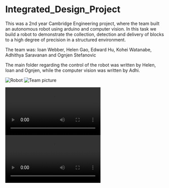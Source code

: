 # Integrated_Design_Project

This was a 2nd year Cambridge Engineering project, where the team built an autonomous robot using arduino and computer vision. In this task we build a robot to demonstrate the collection, detection and delivery of blocks to a high degree of precision in a structured environment.

The team was: Ioan Webber, Helen Gao, Edward Hu, Kohei Watanabe, Adhithya Saravanan and Ognjen Stefanovic

The main folder regarding the control of the robot was written by Helen, Ioan and Ognjen, while the computer vision was written by Adhi.

![Robot](https://user-images.githubusercontent.com/72799142/159185592-883267df-7676-419f-8319-90aa01999d84.PNG)
![Team picture](https://user-images.githubusercontent.com/72799142/159185706-0c38faeb-962b-43fe-8a30-b232150b9696.jpg)

![Pick up](https://user-images.githubusercontent.com/65687348/159471705-92c2503a-df5d-40a8-af74-2248f8638ffb.MOV)
![Drop off](https://user-images.githubusercontent.com/65687348/159471014-3bfce205-e968-4389-b181-ea760716cf27.MOV)
